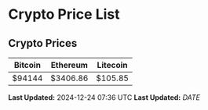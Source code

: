 # Crypto Price List

## Crypto Prices
| Bitcoin | Ethereum | Litecoin |
| ------- | -------- | -------- |
| $94144 | $3406.86 | $105.85 |
**Last Updated:** 2024-12-24 07:36 UTC
**Last Updated:** $DATE$
